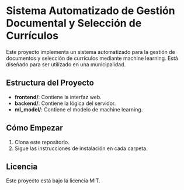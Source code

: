 # Sistema Automatizado de Gestión Documental y Selección de Currículos

Este proyecto implementa un sistema automatizado para la gestión de documentos y selección de currículos mediante machine learning. Está diseñado para ser utilizado en una municipalidad.

## Estructura del Proyecto
- **frontend/**: Contiene la interfaz web.
- **backend/**: Contiene la lógica del servidor.
- **ml_model/**: Contiene el modelo de machine learning.

## Cómo Empezar
1. Clona este repositorio.
2. Sigue las instrucciones de instalación en cada carpeta.

## Licencia
Este proyecto está bajo la licencia MIT.